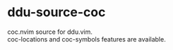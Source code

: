# ddu-source-coc

coc.nvim source for ddu.vim.  
coc-locations and coc-symbols features are available.
